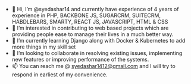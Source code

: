 - 👋 Hi, I’m @syedashar14 and currently have experience of 4 years of experience in PHP, BACKBONE JS,  SUGARCRM,  SUITECRM, HABDLEBARS,  SMARTY,  REACT JS, JAVASCRIPT,  HTML & CSS
- 👀 I’m interested in contributing to web based projects which are providing people ease to manage their lives in a much better way. 
- 🌱 I’m currently learning Django along with Docker & Kubernetes to add more things in my skill set
- 💞️ I’m looking to collaborate in resolving existing issues,  implementing new features or improving performance of the systems. 
- 📫 You can reach me @ syedashar1412@gmail.com and I will try to respond in earliest of my convenience.

<!---
syedashar14/syedashar14 is a ✨ special ✨ repository because its `README.md` (this file) appears on your GitHub profile.
You can click the Preview link to take a look at your changes.
--->
